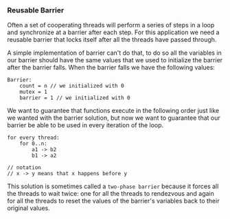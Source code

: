 ### Reusable Barrier

Often a set of cooperating threads will perform a series of steps in a loop and synchronize at a barrier after each step. For this application we need a reusable barrier that locks itself after all the threads have passed through.

A simple implementation of barrier can't do that, to do so all the variables in our barrier should have the same values that we used to initialize the barrier after the barrier falls. When the barrier falls we have the following values:

```
Barrier:
    count = n // we initialized with 0
    mutex = 1
    barrier = 1 // we initialized with 0
```

We want to guarantee that functions execute in the following order just like we wanted with the barrier solution, but now we want to guarantee that our barrier be able to be used in every iteration of the loop.

```
for every thread:
    for 0..n:
        a1 -> b2
        b1 -> a2

// notation
// x -> y means that x happens before y
```

This solution is sometimes called a `two-phase barrier` because it forces all the threads to wait twice: one for all the threads to rendezvous and again for all the threads to reset the values of the barrier's variables back to their original values.
